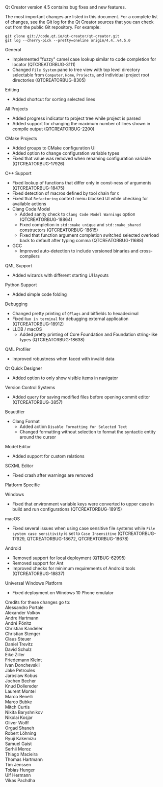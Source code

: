 Qt Creator version 4.5 contains bug fixes and new features.

The most important changes are listed in this document. For a complete
list of changes, see the Git log for the Qt Creator sources that
you can check out from the public Git repository. For example:

    git clone git://code.qt.io/qt-creator/qt-creator.git
    git log --cherry-pick --pretty=oneline origin/4.4..v4.5.0

General

* Implemented "fuzzy" camel case lookup similar to code completion for locator
  (QTCREATORBUG-3111)
* Changed `File System` pane to tree view with top level directory selectable
  from `Computer`, `Home`, `Projects`, and individual project root directories
  (QTCREATORBUG-8305)

Editing

* Added shortcut for sorting selected lines

All Projects

* Added progress indicator to project tree while project is parsed
* Added support for changing the maximum number of lines shown in compile output
  (QTCREATORBUG-2200)

CMake Projects

* Added groups to CMake configuration UI
* Added option to change configuration variable types
* Fixed that value was removed when renaming configuration variable
  (QTCREATORBUG-17926)

C++ Support

* Fixed lookup of functions that differ only in const-ness of arguments
  (QTCREATORBUG-18475)
* Fixed detection of macros defined by tool chain for `C`
* Fixed that `Refactoring` context menu blocked UI while checking for available
  actions
* Clang Code Model
    * Added sanity check to `Clang Code Model Warnings` option
      (QTCREATORBUG-18864)
    * Fixed completion in `std::make_unique` and `std::make_shared` constructors
      (QTCREATORBUG-18615)
    * Fixed that function argument completion switched selected overload back to
      default after typing comma (QTCREATORBUG-11688)
* GCC
    * Improved auto-detection to include versioned binaries and cross-compilers

QML Support

* Added wizards with different starting UI layouts

Python Support

* Added simple code folding

Debugging

* Changed pretty printing of `QFlags` and bitfields to hexadecimal
* Fixed `Run in terminal` for debugging external application
  (QTCREATORBUG-18912)
* LLDB / macOS
    * Added pretty printing of Core Foundation and Foundation string-like types
      (QTCREATORBUG-18638)

QML Profiler

* Improved robustness when faced with invalid data

Qt Quick Designer

* Added option to only show visible items in navigator

Version Control Systems

* Added query for saving modified files before opening commit editor
  (QTCREATORBUG-3857)

Beautifier

* Clang Format
    * Added action `Disable Formatting for Selected Text`
    * Changed formatting without selection to format the syntactic entity
      around the cursor

Model Editor

* Added support for custom relations

SCXML Editor

* Fixed crash after warnings are removed

Platform Specific

Windows

* Fixed that environment variable keys were converted to upper case in build
  and run configurations (QTCREATORBUG-18915)

macOS

* Fixed several issues when using case sensitive file systems while `File system
  case sensitivity` is set to `Case Insensitive` (QTCREATORBUG-17929,
  QTCREATORBUG-18672, QTCREATORBUG-18678)

Android

* Removed support for local deployment (QTBUG-62995)
* Removed support for Ant
* Improved checks for minimum requirements of Android tools (QTCREATORBUG-18837)

Universal Windows Platform

* Fixed deployment on Windows 10 Phone emulator

Credits for these changes go to:  
Alessandro Portale  
Alexander Volkov  
Andre Hartmann  
André Pönitz  
Christian Kandeler  
Christian Stenger  
Claus Steuer  
Daniel Trevitz  
David Schulz  
Eike Ziller  
Friedemann Kleint  
Ivan Donchevskii  
Jake Petroules  
Jaroslaw Kobus  
Jochen Becher  
Knud Dollereder  
Laurent Montel  
Marco Benelli  
Marco Bubke  
Mitch Curtis  
Nikita Baryshnikov  
Nikolai Kosjar  
Oliver Wolff  
Orgad Shaneh  
Robert Löhning  
Ryuji Kakemizu  
Samuel Gaist  
Serhii Moroz  
Thiago Macieira  
Thomas Hartmann  
Tim Jenssen  
Tobias Hunger  
Ulf Hermann  
Vikas Pachdha
